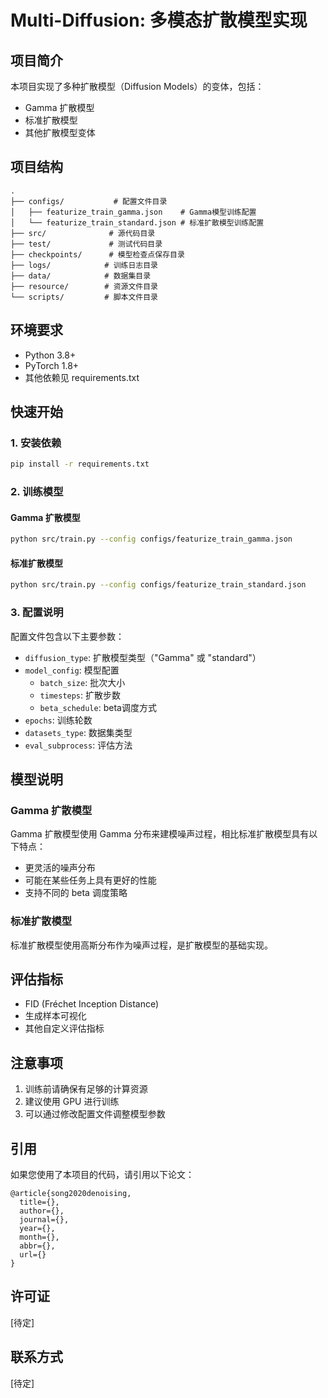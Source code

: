 # Multi-Diffusion: 多模态扩散模型实现

## 项目简介
本项目实现了多种扩散模型（Diffusion Models）的变体，包括：
- Gamma 扩散模型
- 标准扩散模型
- 其他扩散模型变体

## 项目结构
```
.
├── configs/           # 配置文件目录
│   ├── featurize_train_gamma.json    # Gamma模型训练配置
│   └── featurize_train_standard.json # 标准扩散模型训练配置
├── src/              # 源代码目录
├── test/             # 测试代码目录
├── checkpoints/      # 模型检查点保存目录
├── logs/            # 训练日志目录
├── data/            # 数据集目录
├── resource/        # 资源文件目录
└── scripts/         # 脚本文件目录
```

## 环境要求
- Python 3.8+
- PyTorch 1.8+
- 其他依赖见 requirements.txt

## 快速开始

### 1. 安装依赖
```bash
pip install -r requirements.txt
```

### 2. 训练模型
#### Gamma 扩散模型
```bash
python src/train.py --config configs/featurize_train_gamma.json
```

#### 标准扩散模型
```bash
python src/train.py --config configs/featurize_train_standard.json
```

### 3. 配置说明
配置文件包含以下主要参数：
- `diffusion_type`: 扩散模型类型（"Gamma" 或 "standard"）
- `model_config`: 模型配置
  - `batch_size`: 批次大小
  - `timesteps`: 扩散步数
  - `beta_schedule`: beta调度方式
- `epochs`: 训练轮数
- `datasets_type`: 数据集类型
- `eval_subprocess`: 评估方法

## 模型说明

### Gamma 扩散模型
Gamma 扩散模型使用 Gamma 分布来建模噪声过程，相比标准扩散模型具有以下特点：
- 更灵活的噪声分布
- 可能在某些任务上具有更好的性能
- 支持不同的 beta 调度策略

### 标准扩散模型
标准扩散模型使用高斯分布作为噪声过程，是扩散模型的基础实现。

## 评估指标
- FID (Fréchet Inception Distance)
- 生成样本可视化
- 其他自定义评估指标

## 注意事项
1. 训练前请确保有足够的计算资源
2. 建议使用 GPU 进行训练
3. 可以通过修改配置文件调整模型参数

## 引用
如果您使用了本项目的代码，请引用以下论文：
```text
@article{song2020denoising,
  title={},
  author={},
  journal={},
  year={},
  month={},
  abbr={},
  url={}
}
```

## 许可证
[待定]

## 联系方式
[待定]
